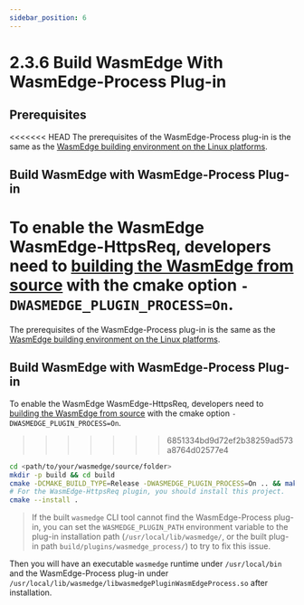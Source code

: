 ```yaml
---
sidebar_position: 6
---
```


# 2.3.6 Build WasmEdge With WasmEdge-Process Plug-in

## Prerequisites

<<<<<<< HEAD
The prerequisites of the WasmEdge-Process plug-in is the same as the [WasmEdge building environment on the Linux platforms](../linux.md).

## Build WasmEdge with WasmEdge-Process Plug-in

To enable the WasmEdge WasmEdge-HttpsReq, developers need to [building the WasmEdge from source](../build_from_src.md) with the cmake option `-DWASMEDGE_PLUGIN_PROCESS=On`.
=======
The prerequisites of the WasmEdge-Process plug-in is the same as the [WasmEdge building environment on the Linux platforms](docs/contribute/source/os/linux.md).

## Build WasmEdge with WasmEdge-Process Plug-in

To enable the WasmEdge WasmEdge-HttpsReq, developers need to [building the WasmEdge from source](docs/contribute/source/os/linux.md) with the cmake option `-DWASMEDGE_PLUGIN_PROCESS=On`.
>>>>>>> 6851334bd9d72ef2b38259ad573a8764d02577e4

```bash
cd <path/to/your/wasmedge/source/folder>
mkdir -p build && cd build
cmake -DCMAKE_BUILD_TYPE=Release -DWASMEDGE_PLUGIN_PROCESS=On .. && make -j
# For the WasmEdge-HttpsReq plugin, you should install this project.
cmake --install .
```

> If the built `wasmedge` CLI tool cannot find the WasmEdge-Process plug-in, you can set the `WASMEDGE_PLUGIN_PATH` environment variable to the plug-in installation path (`/usr/local/lib/wasmedge/`, or the built plug-in path `build/plugins/wasmedge_process/`) to try to fix this issue.

Then you will have an executable `wasmedge` runtime under `/usr/local/bin` and the WasmEdge-Process plug-in under `/usr/local/lib/wasmedge/libwasmedgePluginWasmEdgeProcess.so` after installation.
